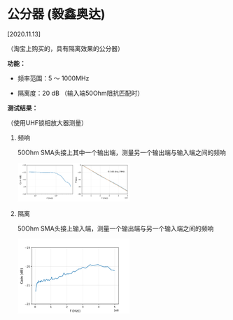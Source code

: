 # 公分器 (毅鑫奥达)

[2020.11.13]

（淘宝上购买的，具有隔离效果的公分器）



**功能：**

- 频率范围：5 ～ 1000MHz

- 隔离度：20 dB （输入端50Ohm阻抗匹配时）



**测试结果：**

（使用UHF锁相放大器测量）

1. 频响

   50Ohm SMA头接上其中一个输出端，测量另一个输出端与输入端之间的频响

   <img src="figures/Rf1_responce.png" style="zoom:25%;" />

2. 隔离

   50Ohm SMA头接上输入端，测量一个输出端与另一个输入端之间的频响

   <img src="figures/S_rf1_rf2_responce.png" style="zoom:25%;" />

   